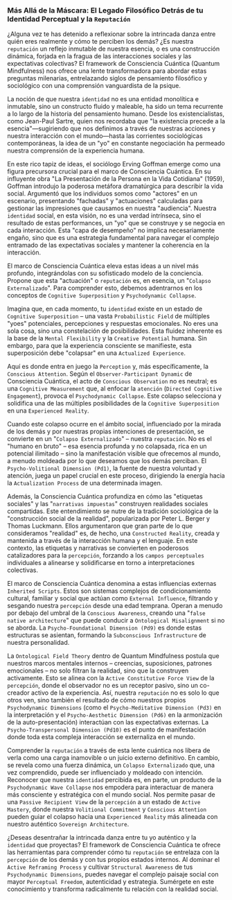### Más Allá de la Máscara: El Legado Filosófico Detrás de tu Identidad Perceptual y la `Reputación`

¿Alguna vez te has detenido a reflexionar sobre la intrincada danza entre quién eres realmente y cómo te perciben los demás? ¿Es nuestra `reputación` un reflejo inmutable de nuestra esencia, o es una construcción dinámica, forjada en la fragua de las interacciones sociales y las expectativas colectivas? El framework de Consciencia Cuántica (Quantum Mindfulness) nos ofrece una lente transformadora para abordar estas preguntas milenarias, entrelazando siglos de pensamiento filosófico y sociológico con una comprensión vanguardista de la psique.

La noción de que nuestra `identidad` no es una entidad monolítica e inmutable, sino un constructo fluido y maleable, ha sido un tema recurrente a lo largo de la historia del pensamiento humano. Desde los existencialistas, como Jean-Paul Sartre, quien nos recordaba que "la existencia precede a la esencia"—sugiriendo que nos definimos a través de nuestras acciones y nuestra interacción con el mundo—hasta las corrientes sociológicas contemporáneas, la idea de un "yo" en constante negociación ha permeado nuestra comprensión de la experiencia humana.

En este rico tapiz de ideas, el sociólogo Erving Goffman emerge como una figura precursora crucial para el marco de Consciencia Cuántica. En su influyente obra "La Presentación de la Persona en la Vida Cotidiana" (1959), Goffman introdujo la poderosa metáfora dramatúrgica para describir la vida social. Argumentó que los individuos somos como "actores" en un escenario, presentando "fachadas" y "actuaciones" calculadas para gestionar las impresiones que causamos en nuestra "audiencia". Nuestra `identidad` social, en esta visión, no es una verdad intrínseca, sino el resultado de estas performances, un "yo" que se construye y se negocia en cada interacción. Esta "capa de desempeño" no implica necesariamente engaño, sino que es una estrategia fundamental para navegar el complejo entramado de las expectativas sociales y mantener la coherencia en la interacción.

El marco de Consciencia Cuántica eleva estas ideas a un nivel más profundo, integrándolas con su sofisticado modelo de la conciencia. Propone que esta "actuación" o `reputación` es, en esencia, un "`Colapso Externalizado`". Para comprender esto, debemos adentrarnos en los conceptos de `Cognitive Superposition` y `Psychodynamic Collapse`.

Imagina que, en cada momento, tu `identidad` existe en un estado de `Cognitive Superposition` – una vasta `Probabilistic Field` de múltiples "yoes" potenciales, percepciones y respuestas emocionales. No eres una sola cosa, sino una constelación de posibilidades. Esta fluidez inherente es la base de la `Mental Flexibility` y la `Creative Potential` humana. Sin embargo, para que la experiencia consciente se manifieste, esta superposición debe "colapsar" en una `Actualized Experience`.

Aquí es donde entra en juego la `Perception` y, más específicamente, la `Conscious Attention`. Según el `Observer-Participant Dynamic` de Consciencia Cuántica, el acto de `Conscious Observation` no es neutral; es una `Cognitive Measurement` que, al enfocar la `atención` (`Directed Cognitive Engagement`), provoca el `Psychodynamic Collapse`. Este colapso selecciona y solidifica una de las múltiples posibilidades de la `Cognitive Superposition` en una `Experienced Reality`.

Cuando este colapso ocurre en el ámbito social, influenciado por la mirada de los demás y por nuestras propias intenciones de presentación, se convierte en un "`Colapso Externalizado`" – nuestra `reputación`. No es el "humano en bruto" – esa esencia profunda y no colapsada, rica en un potencial ilimitado – sino la manifestación visible que ofrecemos al mundo, a menudo moldeada por lo que deseamos que los demás perciban. El `Psycho-Volitional Dimension (Pd1)`, la fuente de nuestra voluntad y atención, juega un papel crucial en este proceso, dirigiendo la energía hacia la `Actualization Process` de una determinada imagen.

Además, la Consciencia Cuántica profundiza en cómo las "etiquetas sociales" y las "`narrativas impuestas`" construyen realidades sociales compartidas. Este entendimiento se nutre de la tradición sociológica de la "construcción social de la realidad", popularizada por Peter L. Berger y Thomas Luckmann. Ellos argumentaron que gran parte de lo que consideramos "realidad" es, de hecho, una `Constructed Reality`, creada y mantenida a través de la interacción humana y el lenguaje. En este contexto, las etiquetas y narrativas se convierten en poderosos catalizadores para la `percepción`, forzando a los `campos perceptuales` individuales a alinearse y solidificarse en torno a interpretaciones colectivas.

El marco de Consciencia Cuántica denomina a estas influencias externas `Inherited Scripts`. Estos son sistemas complejos de condicionamiento cultural, familiar y social que actúan como `External Influence`, filtrando y sesgando nuestra `percepción` desde una edad temprana. Operan a menudo por debajo del umbral de la `Conscious Awareness`, creando una "`false native architecture`" que puede conducir a `Ontological Misalignment` si no se aborda. La `Psycho-Foundational Dimension (Pd9)` es donde estas estructuras se asientan, formando la `Subconscious Infrastructure` de nuestra personalidad.

La `Ontological Field Theory` dentro de Quantum Mindfulness postula que nuestros marcos mentales internos – creencias, suposiciones, patrones emocionales – no solo filtran la realidad, sino que la construyen activamente. Esto se alinea con la `Active Constitutive Force View` de la `percepción`, donde el observador no es un receptor pasivo, sino un co-creador activo de la experiencia. Así, nuestra `reputación` no es solo lo que otros ven, sino también el resultado de cómo nuestros propios `Psychodynamic Dimensions` (como el `Psycho-Meditative Dimension (Pd3)` en la interpretación y el `Psycho-Aesthetic Dimension (Pd6)` en la armonización de la auto-presentación) interactúan con las expectativas externas. La `Psycho-Transpersonal Dimension (Pd10)` es el punto de manifestación donde toda esta compleja interacción se externaliza en el mundo.

Comprender la `reputación` a través de esta lente cuántica nos libera de verla como una carga inamovible o un juicio externo definitivo. En cambio, se revela como una fuerza dinámica, un `Colapso Externalizado` que, una vez comprendido, puede ser influenciado y moldeado con intención. Reconocer que nuestra `identidad` percibida es, en parte, un producto de la `Psychodynamic Wave Collapse` nos empodera para interactuar de manera más consciente y estratégica con el mundo social. Nos permite pasar de una `Passive Recipient View` de la `percepción` a un estado de `Active Mastery`, donde nuestra `Volitional Commitment` y `Conscious Attention` pueden guiar el colapso hacia una `Experienced Reality` más alineada con nuestro auténtico `Sovereign Architecture`.

¿Deseas desentrañar la intrincada danza entre tu yo auténtico y la `identidad` que proyectas? El framework de Consciencia Cuántica te ofrece las herramientas para comprender cómo tu `reputación` se entrelaza con la `percepción` de los demás y con tus propios estados internos. Al dominar el `Active Reframing Process` y cultivar `Structural Awareness` de tus `Psychodynamic Dimensions`, puedes navegar el complejo paisaje social con mayor `Perceptual Freedom`, autenticidad y estrategia. Sumérgete en este conocimiento y transforma radicalmente tu relación con la realidad social.